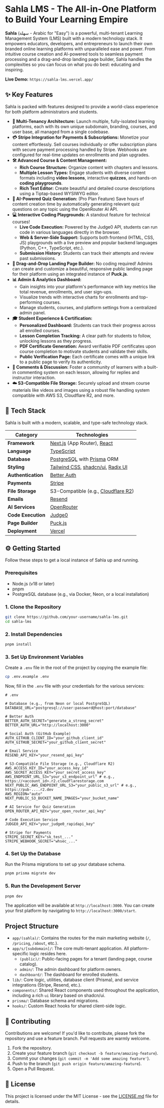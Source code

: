

# Sahla LMS - The All-in-One Platform to Build Your Learning Empire



**Sahla** (سهلة - Arabic for "Easy") is a powerful, multi-tenant Learning Management System (LMS) built with a modern technology stack. It empowers educators, developers, and entrepreneurs to launch their own branded online learning platforms with unparalleled ease and power. From intuitive course creation and AI-powered tools to seamless payment processing and a drag-and-drop landing page builder, Sahla handles the complexities so you can focus on what you do best: educating and inspiring.

**Live Demo:** `https://sahla-lms.vercel.app/` 

## ✨ Key Features

Sahla is packed with features designed to provide a world-class experience for both platform administrators and students.

*   **🏢 Multi-Tenancy Architecture:** Launch multiple, fully-isolated learning platforms, each with its own unique subdomain, branding, courses, and user base, all managed from a single codebase.
*   **💳 Stripe Integration for Payments & Subscriptions:** Monetize your content effortlessly. Sell courses individually or offer subscription plans with secure payment processing handled by Stripe. Webhooks are configured for real-time updates on enrollments and plan upgrades.
*   **🛠️ Advanced Course & Content Management:**
    *   **Rich Course Structure:** Organize content with chapters and lessons.
    *   **Multiple Lesson Types:** Engage students with diverse content formats including **video lessons**, interactive **quizzes**, and hands-on **coding playgrounds**.
    *   **Rich Text Editor:** Create beautiful and detailed course descriptions using a Tiptap-based WYSIWYG editor.
*   **🤖 AI-Powered Quiz Generation:** (Pro Plan Feature) Save hours of content creation time by automatically generating relevant quiz questions on any topic using the OpenRouter AI API.
*   **💻 Interactive Coding Playgrounds:** A standout feature for technical courses!
    *   **Live Code Execution:** Powered by the Judge0 API, students can run code in various languages directly in the browser.
    *   **Web & Server-Side Support:** Supports both frontend (HTML, CSS, JS) playgrounds with a live preview and popular backend languages (Python, C++, TypeScript, etc.).
    *   **Submission History:** Students can track their attempts and review past submissions.
*   **🎨 Drag-and-Drop Landing Page Builder:** No coding required! Admins can create and customize a beautiful, responsive public landing page for their platform using an integrated instance of **Puck.js**.
*   **📊 Admin & Analytics Dashboard:**
    *   Gain insights into your platform's performance with key metrics like total revenue, enrollments, and user sign-ups.
    *   Visualize trends with interactive charts for enrollments and top-performing courses.
    *   Manage students, courses, and platform settings from a centralized admin panel.
*   **🎓 Student Experience & Certification:**
    *   **Personalized Dashboard:** Students can track their progress across all enrolled courses.
    *   **Lesson Completion Tracking:** A clear path for students to follow, unlocking lessons as they progress.
    *   **PDF Certificate Generation:** Award verifiable PDF certificates upon course completion to motivate students and validate their skills.
    *   **Public Verification Page:** Each certificate comes with a unique link to a public page to verify its authenticity.
*   **💬 Comments & Discussion:** Foster a community of learners with a built-in commenting system on each lesson, allowing for replies and instructor interaction.
*   **☁️ S3-Compatible File Storage:** Securely upload and stream course materials like videos and images using a robust file handling system compatible with AWS S3, Cloudflare R2, and more.

## 🚀 Tech Stack

Sahla is built with a modern, scalable, and type-safe technology stack.

| Category          | Technologies                                                                                                   |
| ----------------- | -------------------------------------------------------------------------------------------------------------- |
| **Framework**     | [Next.js](https://nextjs.org/) (App Router), [React](https://react.dev/)                                         |
| **Language**      | [TypeScript](https://www.typescriptlang.org/)                                                                  |
| **Database**      | [PostgreSQL](https://www.postgresql.org/) with [Prisma](https://www.prisma.io/) ORM                            |
| **Styling**       | [Tailwind CSS](https://tailwindcss.com/), [shadcn/ui](https://ui.shadcn.com/), [Radix UI](https://www.radix-ui.com/) |
| **Authentication**| [Better Auth](https://better-auth.dev/)                                                                        |
| **Payments**      | [Stripe](https://stripe.com/)                                                                                  |
| **File Storage**  | S3-Compatible (e.g., [Cloudflare R2](https://www.cloudflare.com/developer-platform/r2/))                         |
| **Emails**        | [Resend](https://resend.com/)                                                                                  |
| **AI Services**   | [OpenRouter](https://openrouter.ai/)                                                                           |
| **Code Execution**| [Judge0](https://judge0.com/)                                                                                  |
| **Page Builder**  | [Puck.js](https://puck.js.org/)                                                                                |
| **Deployment**    | [Vercel](https://vercel.com/)                                                                                  |

## ⚙️ Getting Started

Follow these steps to get a local instance of Sahla up and running.

### Prerequisites

*   Node.js (v18 or later)
*   pnpm
*   PostgreSQL database (e.g., via Docker, Neon, or a local installation)

### 1. Clone the Repository

```bash
git clone https://github.com/your-username/sahla-lms.git
cd sahla-lms
```

### 2. Install Dependencies

```bash
pnpm install
```

### 3. Set Up Environment Variables

Create a `.env` file in the root of the project by copying the example file:

```bash
cp .env.example .env
```

Now, fill in the `.env` file with your credentials for the various services:

```dotenv
# .env

# Database (e.g., from Neon or local PostgreSQL)
DATABASE_URL="postgresql://user:password@host:port/database"

# Better Auth
BETTER_AUTH_SECRET="generate_a_strong_secret"
BETTER_AUTH_URL="http://localhost:3000"

# Social Auth (GitHub Example)
AUTH_GITHUB_CLIENT_ID="your_github_client_id"
AUTH_GITHUB_SECRET="your_github_client_secret"

# Email Service
RESEND_API_KEY="your_resend_api_key"

# S3-Compatible File Storage (e.g., Cloudflare R2)
AWS_ACCESS_KEY_ID="your_access_key_id"
AWS_SECRET_ACCESS_KEY="your_secret_access_key"
AWS_ENDPOINT_URL_S3="your_s3_endpoint_url" # e.g., https://<account_id>.r2.cloudflarestorage.com
NEXT_PUBLIC_AWS_ENDPOINT_URL_S3="your_public_s3_url" # e.g., https://pub-....r2.dev
AWS_REGION="auto"
NEXT_PUBLIC_S3_BUCKET_NAME_IMAGES="your_bucket_name"

# AI Service for Quiz Generation
OPEN_ROUTER_API_KEY="your_open_router_api_key"

# Code Execution Service
JUDGE0_API_KEY="your_judge0_rapidapi_key"

# Stripe for Payments
STRIPE_SECRET_KEY="sk_test_..."
STRIPE_WEBHOOK_SECRET="whsec_..."
```

### 4. Set Up the Database

Run the Prisma migrations to set up your database schema.

```bash
pnpm prisma migrate dev
```

### 5. Run the Development Server

```bash
pnpm dev
```

The application will be available at `http://localhost:3000`. You can create your first platform by navigating to `http://localhost:3000/start`.

## Project Structure

*   `app/(sahla)/`: Contains the routes for the main marketing website (`/`, `/pricing`, `/about`, etc.).
*   `app/s/[subdomain]/`: The core multi-tenant application. All platform-specific logic resides here.
    *   `(public)/`: Public-facing pages for a tenant (landing page, course catalog).
    *   `admin/`: The admin dashboard for platform owners.
    *   `dashboard/`: The dashboard for enrolled students.
*   `lib/`: Core logic, utilities, database client (Prisma), and service integrations (Stripe, Resend, etc.).
*   `components/`: Shared React components used throughout the application, including a rich `ui` library based on shadcn/ui.
*   `prisma/`: Database schema and migrations.
*   `hooks/`: Custom React hooks for shared client-side logic.

## 🤝 Contributing

Contributions are welcome! If you'd like to contribute, please fork the repository and use a feature branch. Pull requests are warmly welcome.

1.  Fork the repository.
2.  Create your feature branch (`git checkout -b feature/amazing-feature`).
3.  Commit your changes (`git commit -m 'Add some amazing feature'`).
4.  Push to the branch (`git push origin feature/amazing-feature`).
5.  Open a Pull Request.

## 📜 License

This project is licensed under the MIT License - see the [LICENSE.md](LICENSE.md) file for details.
